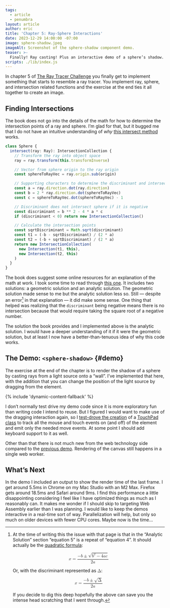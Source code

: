 ```yaml
---
tags:
  - article
  - penumbra
layout: article
author: eric
title: 'Chapter 5: Ray-Sphere Interactions'
date: 2023-12-29 14:00:00 -07:00
image: sphere-shadow.jpeg
imageAlt: Screenshot of the sphere-shadow component demo.
teaser: >-
  Finally! Ray casting! Plus an interactive demo of a sphere’s shadow.
scripts: ./lib/index.js
---
```


In chapter 5 of [The Ray Tracer Challenge] you finally get to implement something that
starts to resemble a ray tracer. You implement ray, sphere, and intersection related
functions and the exercise at the end ties it all together to create an image.

[the ray tracer challenge]: https://pragprog.com/titles/jbtracer/the-ray-tracer-challenge/

## Finding Intersections

The book does not go into the details of the math for how to determine the intersection
points of a ray and sphere. I’m glad for that, but it bugged me that I do not have an
intuitive understanding of _why_ [this intersect method] works.

[this intersect method]: https://github.com/limulus/penumbra/blob/1fee85dad2f656c6d028a74d957b2129c0476f34/src/lib/sphere.ts#L27-L51

```typescript
class Sphere {
  intersect(ray: Ray): IntersectionCollection {
    // Transform the ray into object space
    ray = ray.transform(this.transformInverse)

    // Vector from sphere origin to the ray origin
    const sphereToRayVec = ray.origin.sub(origin)

    // Supporting characters to determine the discriminant and intersection
    const a = ray.direction.dot(ray.direction)
    const b = 2 * ray.direction.dot(sphereToRayVec)
    const c = sphereToRayVec.dot(sphereToRayVec) - 1

    // Discriminant does not intersect sphere if it is negative
    const discriminant = b ** 2 - 4 * a * c
    if (discriminant < 0) return new IntersectionCollection()

    // Calculate the intersection points
    const sqrtDiscriminant = Math.sqrt(discriminant)
    const t1 = (-b - sqrtDiscriminant) / (2 * a)
    const t2 = (-b + sqrtDiscriminant) / (2 * a)
    return new IntersectionCollection(
      new Intersection(t1, this),
      new Intersection(t2, this)
    )
  }
}
```

The book does suggest some online resources for an explanation of the math at work. I took
some time to read through [this one]. It includes two solutions: a geometric solution and an
analytic solution. The geometric solution made sense to me but the analytic solution less
so. Still — despite an error[^1] in that explanation — it did make some sense. One thing
that helped was realizing that the `discriminant` being negative means there is no
intersection because that would require taking the square root of a negative number.

The solution the book provides and I implemented above is the analytic solution. I would
have a deeper understanding of it if it were the geometric solution, but at least I now have
a better-than-tenuous idea of why this code works.

[this one]: https://www.scratchapixel.com/lessons/3d-basic-rendering/minimal-ray-tracer-rendering-simple-shapes/ray-sphere-intersection.html

[^1]:
    At the time of writing this the issue with that page is that in the “Analytic Solution”
    section “equation 5” is a repeat of “equation 4”. It should actually be the
    [quadratic formula]:

    <math display="block">
      <mi>x</mi>
      <mo> = </mo>
      <mfrac>
        <mrow>
          <mo>−</mo><mi>b</mi>
          <mo>±</mo>
          <msqrt>
            <msup><mi>b</mi><mn>2</mn></msup>
            <mo>−</mo>
            <mn>4</mn><mi>a</mi><mi>c</mi>
          </msqrt>
        </mrow>
        <mrow>
          <mn>2</mn><mi>a</mi>
        </mrow>
      </mfrac>
    </math>

    Or, with the discriminant represented as
    <math display="inline"><mi mathvariant="normal">Δ</mi></math>:

    <math display="block">
      <mi>x</mi>
      <mo> = </mo>
      <mfrac>
        <mrow>
          <mo>−</mo><mi>b</mi>
          <mo>±</mo>
          <msqrt>
            <mi mathvariant="normal">Δ</mi>
          </msqrt>
        </mrow>
        <mrow>
          <mn>2</mn><mi>a</mi>
        </mrow>
      </mfrac>
    </math>

    If you decide to dig this deep hopefully the above can save you the intense head
    scratching that I went through.

[quadratic formula]: https://en.m.wikipedia.org/wiki/Quadratic_formula

## The Demo: <code>&lt;sphere-shadow&gt;</code> {#demo}

The exercise at the end of the chapter is to render the shadow of a sphere by casting rays
from a light source onto a “wall”. I’ve implemented that here, with the addition that you
can change the position of the light source by dragging from the element.

<div>
  <sphere-shadow-demo>
    {% include 'dynamic-content-fallback' %}
  </sphere-sahdow-demo>
</div>

I don’t normally test drive my demo code since it is more exploratory fun than writing code
I intend to reuse. But I figured I would want to make use of the dragging interaction again,
so I [test-drove the creation] of a [TouchPad class] to track all the mouse and touch events
on (and off) of the element and emit only the needed move events. At some point I should add
keyboard support to it as well.

[test-drove the creation]: https://github.com/limulus/penumbra/blob/93ee15212eb71ad186f072d8c38e3d8a1f3b8500/src/lib/ui/touch-pad.spec.ts
[touchpad class]: https://github.com/limulus/penumbra/blob/93ee15212eb71ad186f072d8c38e3d8a1f3b8500/src/lib/ui/touch-pad.ts

Other than that there is not much new from the web technology side compared to the [previous
demo]. Rendering of the canvas still happens in a single web worker.

[previous demo]: ../004-canvas-and-matrices/

## What’s Next

In the demo I included an output to show the render time of the last frame. I get around
5.5ms in Chrome on my Mac Studio with an M2 Max. Firefox gets around 18.5ms and Safari
around 9ms. I find this performance a little disappointing considering I feel like I have
optimized things as much as I reasonably can. It makes me wonder if I should skip to
targeting Web Assembly earlier than I was planning. I would like to keep the demos
interactive in a real-time sort of way. Parallelization will help, but only so much on older
devices with fewer CPU cores. Maybe now is the time…
